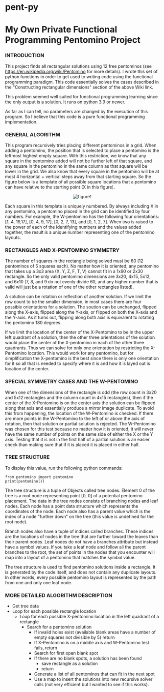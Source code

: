 # pent-py

# My Own Private Functional Programming Pentomino Project

### INTRODUCTION
This project finds all rectangular solutions using 12 free pentominos
(see https://en.wikipedia.org/wiki/Pentomino for more details).  I wrote
this set of python functions in order to get used to writing code using
the functional programming paradigm.  This code essentially solves the cases described in the "Constructing rectangular dimensions" section of the above Wiki link.

This problem seemed well suited for functional programming learning since the
only output is a solution.  It runs on python 3.9 or newer.

As far as I can tell, no parameters are changed by the execution of this program.  So I believe that this code is a pure functional programming implementation.

### GENERAL ALGORITHM
This program recursively tries placing different pentominos in a grid.  When adding
a pentomino, the position that is selected to place a pentomino is the leftmost highest
empty square.  With this restriction, we know that any square in the pentomino added will
not be further left of that square, and any square in the pentomino in the same column
as that square will be lower in the grid.  We also know that every square in the pentomino
will be at most 4 horizontal + vertical steps away from that starting square.  So the figure
below is a template of all possible square locations that a pentomino can have relative to
the starting point (X in this figure).

 <p align="center">
 <img src="http://www.warrensusui.com/toybox/src/drawings/figure1.png" alt="figure1"/>
 </p>

Each square in this template is uniquely numbered.  By always including X in any pentomino,
a pentomino placed in the grid can be identified by four numbers.  For example, the W-pentomino
has the following four orientations: [1, 4, 19,17], [0, 4, 9, 17], [0, 2, 7, 13], and [0, 1, 2, 7].
When two is raised to the power of each of the identifying numbers and the values added together,
the result is a unique number representing one of the pentomino layouts.

### RECTANGLES AND X-PENTOMINO SYMMETRY

The number of squares in the rectangle being solved must be 60 (12 pentominos of 5 squares each).
No matter how it is oriented, any pentomino that takes up a 3x3 area (X, Y, Z, F, T, V) cannot fit
in a 1x60 or 2x30 rectangle.  So the only valid pentomino dimensions are 3x20, 4x15, 5x12, and 6x10
(7, 8, and 9 do not evenly divide 60, and any higher number that is valid will just be a rotation of
one of the other rectangles listed).

A solution can be rotation or reflection of another solution.  If we limit the row count to be the
smaller dimension, in most cases there are four possible orientations for a solution.  The soution
can be unchanged, flipped along the X-axis, flipped along the Y-axis, or flipped on both the X-axis
and the Y-axis. As it turns out, flipping along both axis is equivalent to rotating the pentomino
180 degrees.

If we limit the location of the center of the X-Pentomino to be in the upper left quadrant of a
solution, then the other three orientations of the solution would place the center of the X-pentomino
in each of the other three quadrants.  Thus we can solve for only one orientation by restricting
the X-Pentomino location.  This would work for any pentomino, but for simplification the X-pentomino
is the best since there is only one orientation for it so all that is needed to specify where it is
and how it is layed out is location of the center.

### SPECIAL SYMMETRY CASES AND THE W-PENTOMINO

When one of the dimensions of the rectangle is odd (the row count in 3x20 and 5x12 rectangles and
the column count in 4x15 rectangles), then if the center of the X-Pentomino is on the center axis
the solution can be flipped along that axis and essentially produce a mirror image duplicate.  To
avoid this from happening, the location of the W-Pentomino is checked.  If there are more points
in the W-Pentomino to the left of or above the axis of rotation, then that solution or partial
solution is rejected.  The W-Pentomino was chosen for this test because no matter how it is oriented,
it will never have the same number of points on the same side of either the X or the Y axis.
Testing that it is not in the first half of a partial solution is an easier check than making sure
that if it is placed it is placed in either half.

### TREE STRUCTURE

To display this value, run the following python commands:
```
from pentomino import pentomino
print(pentomino())
```
The tree structure is a tuple of Objects called tree nodes.  Element 0 of the tree is a
root node representing point [0, 0] of a potential pentomino placement.  The data in the tree
nodes consists of branching nodes and leaf nodes.  Each node has a point data structure which
represents the coordinates of the node. Each node also has a parent value which is the index
of a node "further down" on the tree (this value is undefined for the root node).

Branch nodes also have a tuple of indices called branches.  These indices are the locations of
nodes in the tree that are further toward the leaves than their parent nodes.  Leaf nodes do
not have a branches attribute but instead have a symbol values.  If you take a leaf node and
follow all the parent branches to the root, the set of points in the nodes that you encounter will
map into a layout of a pentomino that matches the symbol value.

The tree structure is used to find pentomino solutions inside a rectangle.  It is generated by the
code itself, and does not contain any duplicate layouts.  In other words, every possible pentomino
layout is represented by the path from one and only one leaf node.

### MORE DETAILED ALGORITHM DESCRIPTION

* Get tree data
* Loop for each possible rectangle location
    * Loop for each possible X-pentomino location in the left quadrant of a rectangle
        * Search for a pentomino solution
            * If invalid holes exist (available blank areas have a number of empty squares not divisible by 5) return
            * If X-Pentomino is on a middle axis and W-Pentomino test fails, return
            * Search for first open blank spot
            * If there are no blank spots, a solution has been found
                * save rectangle as a solution
                * return
            * Generate a list of all pentominos that can fit in the next spot
            * Use a map to insert the solutions into new recursive solver calls (not very efficient but I wanted to see
            if this works).


